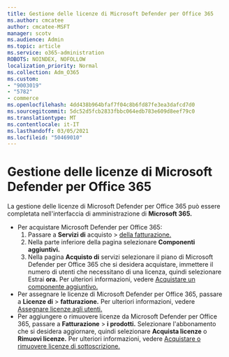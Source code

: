 ```yaml
---
title: Gestione delle licenze di Microsoft Defender per Office 365
ms.author: cmcatee
author: cmcatee-MSFT
manager: scotv
ms.audience: Admin
ms.topic: article
ms.service: o365-administration
ROBOTS: NOINDEX, NOFOLLOW
localization_priority: Normal
ms.collection: Adm_O365
ms.custom:
- "9003019"
- "5782"
- commerce
ms.openlocfilehash: 4dd438b964bfaf7f04c8b6fd87fe3ea3dafcd7d0
ms.sourcegitcommit: 5dc52d5fcb2833fbbc064edb783e609d8eef79c0
ms.translationtype: MT
ms.contentlocale: it-IT
ms.lasthandoff: 03/05/2021
ms.locfileid: "50469010"
---
```

# <a name="microsoft-defender-for-office-365-license-management"></a>Gestione delle licenze di Microsoft Defender per Office 365

La gestione delle licenze di Microsoft Defender per Office 365 può essere completata nell'interfaccia di amministrazione di **Microsoft 365.**

- Per acquistare Microsoft Defender per Office 365:
    1. Passare a **Servizi di** acquisto  >  [della fatturazione.](https://go.microsoft.com/fwlink/p/?linkid=868433)
    2. Nella parte inferiore della pagina selezionare **Componenti aggiuntivi.**
    3. Nella pagina **Acquisto di** servizi selezionare il piano di Microsoft Defender per Office 365 che si desidera acquistare, immettere il numero di utenti che necessitano di una licenza, quindi selezionare Estrai **ora.** Per ulteriori informazioni, vedere [Acquistare un componente aggiuntivo.](https://docs.microsoft.com/microsoft-365/commerce/buy-or-edit-an-add-on)
- Per assegnare le licenze di Microsoft Defender per Office 365, passare a **Licenze di**  >  **fatturazione.** Per ulteriori informazioni, vedere [Assegnare licenze agli utenti.](https://docs.microsoft.com/microsoft-365/admin/manage/assign-licenses-to-users)
- Per aggiungere o rimuovere licenze da Microsoft Defender per Office 365, passare a **Fatturazione**  >  **i prodotti.** Selezionare l'abbonamento che si desidera aggiornare, quindi selezionare **Acquista licenze** o **Rimuovi licenze.** Per ulteriori informazioni, vedere [Acquistare o rimuovere licenze di sottoscrizione.](https://docs.microsoft.com/microsoft-365/commerce/licenses/buy-licenses)